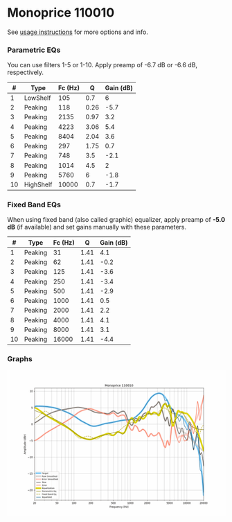 # Monoprice 110010
See [usage instructions](https://github.com/jaakkopasanen/AutoEq#usage) for more options and info.

### Parametric EQs
You can use filters 1-5 or 1-10. Apply preamp of -6.7 dB or -6.6 dB, respectively.

|   # | Type      |   Fc (Hz) |    Q |   Gain (dB) |
|-----|-----------|-----------|------|-------------|
|   1 | LowShelf  |       105 | 0.7  |         6   |
|   2 | Peaking   |       118 | 0.26 |        -5.7 |
|   3 | Peaking   |      2135 | 0.97 |         3.2 |
|   4 | Peaking   |      4223 | 3.06 |         5.4 |
|   5 | Peaking   |      8404 | 2.04 |         3.6 |
|   6 | Peaking   |       297 | 1.75 |         0.7 |
|   7 | Peaking   |       748 | 3.5  |        -2.1 |
|   8 | Peaking   |      1014 | 4.5  |         2   |
|   9 | Peaking   |      5760 | 6    |        -1.8 |
|  10 | HighShelf |     10000 | 0.7  |        -1.7 |

### Fixed Band EQs
When using fixed band (also called graphic) equalizer, apply preamp of **-5.0 dB** (if available) and set gains manually with these parameters.

|   # | Type    |   Fc (Hz) |    Q |   Gain (dB) |
|-----|---------|-----------|------|-------------|
|   1 | Peaking |        31 | 1.41 |         4.1 |
|   2 | Peaking |        62 | 1.41 |        -0.2 |
|   3 | Peaking |       125 | 1.41 |        -3.6 |
|   4 | Peaking |       250 | 1.41 |        -3.4 |
|   5 | Peaking |       500 | 1.41 |        -2.9 |
|   6 | Peaking |      1000 | 1.41 |         0.5 |
|   7 | Peaking |      2000 | 1.41 |         2.2 |
|   8 | Peaking |      4000 | 1.41 |         4.1 |
|   9 | Peaking |      8000 | 1.41 |         3.1 |
|  10 | Peaking |     16000 | 1.41 |        -4.4 |

### Graphs
![](./Monoprice%20110010.png)
